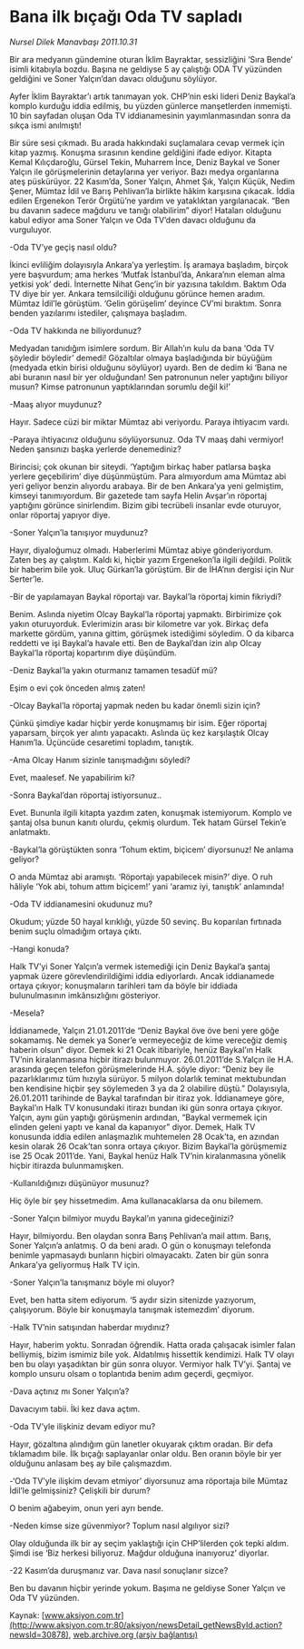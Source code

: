 # Bana ilk bıçağı Oda TV sapladı

*Nursel Dilek Manavbaşı 2011.10.31*

<font class="agenda2NewsSpot">
 Bir ara medyanın gündemine oturan İklim Bayraktar, sessizliğini ‘Sıra Bende’ isimli kitabıyla bozdu. Başına ne geldiyse 5 ay çalıştığı ODA TV yüzünden geldiğini ve Soner Yalçın’dan davacı olduğunu söylüyor.
</font>
<font class="newsDetail">
 <p class="MsoNormal">
  Ayfer İklim Bayraktar’ı artık tanımayan yok. CHP’nin eski lideri Deniz Baykal’a komplo kurduğu iddia edilmiş, bu yüzden günlerce manşetlerden inmemişti. 10 bin sayfadan oluşan Oda TV iddianamesinin yayımlanmasından sonra da sıkça ismi anılmıştı!
 </p>
 <p class="MsoNormal">
  Bir süre sesi çıkmadı. Bu arada hakkındaki suçlamalara cevap vermek için kitap yazmış. Konuşma sırasının kendine geldiğini ifade ediyor. Kitapta Kemal Kılıçdaroğlu, Gürsel Tekin, Muharrem İnce, Deniz Baykal ve Soner Yalçın ile görüşmelerinin detaylarına yer veriyor. Bazı medya organlarına ateş püskürüyor. 22 Kasım’da, Soner Yalçın, Ahmet Şık, Yalçın Küçük, Nedim Şener, Mümtaz İdil ve Barış Pehlivan’la birlikte hâkim karşısına çıkacak. İddia edilen Ergenekon Terör Örgütü’ne yardım ve yataklıktan yargılanacak. “Ben bu davanın sadece mağduru ve tanığı olabilirim” diyor! Hataları olduğunu kabul ediyor ama Soner Yalçın ve Oda TV’den davacı olduğunu da vurguluyor.
 </p>
 <p class="MsoNormal">
 </p>
 <p class="MsoNormal">
  -Oda TV’ye geçiş nasıl oldu?
 </p>
 <p class="MsoNormal">
  İkinci evliliğim dolayısıyla Ankara’ya yerleştim. İş aramaya başladım, birçok yere başvurdum; ama herkes ‘Mutfak İstanbul’da, Ankara’nın eleman alma yetkisi yok’ dedi. İnternette Nihat Genç’in bir yazısına takıldım. Baktım Oda TV diye bir yer. Ankara temsilciliği olduğunu görünce hemen aradım. Mümtaz İdil’le görüştüm. ‘Gelin görüşelim’ deyince CV’mi bıraktım. Sonra benden yazılarımı istediler, çalışmaya başladım.
 </p>
 <p class="MsoNormal">
 </p>
 <p class="MsoNormal">
  -Oda TV hakkında ne biliyordunuz?
 </p>
 <p class="MsoNormal">
  Medyadan tanıdığım isimlere sordum. Bir Allah’ın kulu da bana ‘Oda TV şöyledir böyledir’ demedi! Gözaltılar olmaya başladığında bir büyüğüm (medyada etkin birisi olduğunu söylüyor) uyardı. Ben de dedim ki ‘Bana ne abi buranın nasıl bir yer olduğundan! Sen patronunun neler yaptığını biliyor musun? Kimse patronunun yaptıklarından sorumlu değil ki!’
 </p>
 <p class="MsoNormal">
 </p>
 <p class="MsoNormal">
  -Maaş alıyor muydunuz?
 </p>
 <p class="MsoNormal">
  Hayır. Sadece cüzi bir miktar Mümtaz abi veriyordu. Paraya ihtiyacım vardı.
 </p>
 <p class="MsoNormal">
 </p>
 <p class="MsoNormal">
  -Paraya ihtiyacınız olduğunu söylüyorsunuz. Oda TV maaş dahi vermiyor! Neden şansınızı başka yerlerde denemediniz?
 </p>
 <p class="MsoNormal">
  Birincisi; çok okunan bir siteydi. ‘Yaptığım birkaç haber patlarsa başka yerlere geçebilirim’ diye düşünmüştüm.
  <span>
  </span>
  Para almıyordum ama Mümtaz abi yeri geliyor benzin alıyordu arabaya. Bir de ben Ankara’ya yeni gelmiştim, kimseyi tanımıyordum. Bir gazetede tam sayfa Helin Avşar’ın röportaj yaptığını görünce sinirlendim. Bizim gibi tecrübeli insanlar evde oturuyor, onlar röportaj yapıyor diye.
 </p>
 <p>
 </p>
 <p class="MsoNormal">
  -Soner Yalçın’la tanışıyor muydunuz?
 </p>
 <p class="MsoNormal">
  Hayır, diyaloğumuz olmadı. Haberlerimi Mümtaz abiye gönderiyordum. Zaten beş ay çalıştım. Kaldı ki, hiçbir yazım Ergenekon’la ilgili değildi. Politik bir haberim bile yok. Uluç Gürkan’la görüştüm. Bir de İHA’nın dergisi için Nur Serter’le.
 </p>
 <p class="MsoNormal">
 </p>
 <p class="MsoNormal">
  -Bir de yapılamayan Baykal röportajı var. Baykal’la röportaj kimin fikriydi?
 </p>
 <p class="MsoNormal">
  Benim. Aslında niyetim Olcay Baykal’la röportaj yapmaktı. Birbirimize çok yakın oturuyorduk. Evlerimizin arası bir kilometre var yok. Birkaç defa markette gördüm, yanına gittim, görüşmek istediğimi söyledim. O da kibarca reddetti ve işi Baykal’a havale etti. Ben de Baykal’dan izin alıp Olcay Baykal’la röportaj kopartırım diye düşündüm.
 </p>
 <p>
 </p>
 <p class="MsoNormal">
  -Deniz Baykal’la yakın oturmanız tamamen tesadüf mü?
 </p>
 <p class="MsoNormal">
  Eşim o evi çok önceden almış zaten!
 </p>
 <p>
 </p>
 <p class="MsoNormal">
  -Olcay Baykal’la röportaj yapmak neden bu kadar önemli sizin için?
 </p>
 <p class="MsoNormal">
  Çünkü şimdiye kadar hiçbir yerde konuşmamış bir isim. Eğer röportaj yaparsam, birçok yer alıntı yapacaktı. Aslında üç kez karşılaştık Olcay Hanım’la. Üçüncüde cesaretimi topladım, tanıştık.
 </p>
 <p>
 </p>
 <p class="MsoNormal">
  -Ama Olcay Hanım sizinle tanışmadığını söyledi?
 </p>
 <p class="MsoNormal">
  Evet, maalesef. Ne yapabilirim ki?
 </p>
 <p>
 </p>
 <p class="MsoNormal">
  -Sonra Baykal’dan röportaj istiyorsunuz..
 </p>
 <p class="MsoNormal">
  Evet. Bununla ilgili kitapta yazdım zaten, konuşmak istemiyorum. Komplo ve şantaj olsa bunun kanıtı olurdu, çekmiş olurdum. Tek hatam Gürsel Tekin’e anlatmaktı.
 </p>
 <p>
 </p>
 <p class="MsoNormal">
  -Baykal’la görüştükten sonra
  <span>
  </span>
  ‘Tohum ektim, biçicem’ diyorsunuz! Ne anlama geliyor?
 </p>
 <p class="MsoNormal">
  O anda Mümtaz abi aramıştı. ‘Röportajı yapabilecek misin?’ diye. O ruh hâliyle ‘Yok abi, tohum attım biçicem!’ yani ‘aramız iyi, tanıştık’ anlamında!
 </p>
 <p>
 </p>
 <p class="MsoNormal">
  -Oda TV iddianamesini okudunuz mu?
 </p>
 <p class="MsoNormal">
  Okudum; yüzde 50 hayal kırıklığı, yüzde 50 sevinç. Bu koparılan fırtınada benim suçlu olmadığım ortaya çıktı.
 </p>
 <p>
 </p>
 <p class="MsoNormal">
  -Hangi konuda?
 </p>
 <p class="MsoNormal">
  Halk TV’yi Soner Yalçın’a vermek istemediği için Deniz Baykal’a şantaj yapmak üzere görevlendirildiğimi iddia ediyorlardı. Ancak iddianamede ortaya çıkıyor; konuşmaların tarihleri tam da böyle bir iddiada bulunulmasının imkânsızlığını gösteriyor.
 </p>
 <p>
 </p>
 <p class="MsoNormal">
  -Mesela?
 </p>
 <p class="MsoNormal">
  İddianamede, Yalçın 21.01.2011’de “Deniz Baykal öve öve beni yere göğe sokamamış. Ne demek ya Soner’e vermeyeceğiz de kime vereceğiz demiş haberin olsun” diyor. Demek ki 21 Ocak itibariyle, henüz Baykal’ın Halk TV’nin kiralanmasına hiçbir itirazı bulunmuyor. 26.01.2011’de S.Yalçın ile H.A. arasında geçen telefon görüşmelerinde H.A. şöyle diyor: “Deniz bey ile pazarlıklarımız tüm hızıyla sürüyor. 5 milyon dolarlık teminat mektubundan ben kendisine hiçbir şey söylemeden 3 ya da 2 olabilire düştü.” Dolayısıyla, 26.01.2011 tarihinde de Baykal tarafından bir itiraz yok. İddianameye göre, Baykal’ın Halk TV konusundaki itirazı bundan iki gün sonra ortaya çıkıyor. Yalçın, aynı gün yaptığı görüşmenin ardından, “Baykal vermemek için elinden geleni yaptı ve kanal da kapanıyor” diyor. Demek, Halk TV konusunda iddia edilen anlaşmazlık muhtemelen 28 Ocak’ta, en azından kesin olarak 26 Ocak’tan sonra ortaya çıkıyor. Bizim Baykal’la görüşmemiz ise 25 Ocak 2011’de. Yani, Baykal henüz Halk TV’nin kiralanmasına yönelik hiçbir itirazda bulunmamışken.
 </p>
 <p>
 </p>
 <p class="MsoNormal">
  -Kullanıldığınızı düşünüyor musunuz?
 </p>
 <p class="MsoNormal">
  <span>
  </span>
  Hiç öyle bir şey hissetmedim. Ama kullanacaklarsa da onu bilemem.
 </p>
 <p>
 </p>
 <p class="MsoNormal">
  -Soner Yalçın bilmiyor muydu Baykal’ın yanına gideceğinizi?
 </p>
 <p class="MsoNormal">
  Hayır, bilmiyordu. Ben olaydan sonra Barış Pehlivan’a mail attım. Barış,
  <span>
  </span>
  Soner Yalçın’a anlatmış. O da beni aradı. O gün o konuşmayı telefonda benimle yapmasaydı bunların hiçbiri olmayacaktı. Zaten bir gün sonra Ankara’ya geliyormuş Halk TV için.
 </p>
 <p>
 </p>
 <p class="MsoNormal">
  -Soner Yalçın’la tanışmanız böyle mi oluyor?
 </p>
 <p class="MsoNormal">
  Evet, ben hatta sitem ediyorum. ‘5 aydır sizin sitenizde yazıyorum, çalışıyorum. Böyle bir konuşmayla tanışmak istemezdim’ diyorum.
 </p>
 <p>
 </p>
 <p class="MsoNormal">
  -Halk TV’nin satışından haberdar mıydınız?
 </p>
 <p class="MsoNormal">
  Hayır, haberim yoktu. Sonradan öğrendik. Hatta orada çalışacak isimler falan belliymiş, bizim ismimiz bile yok. Aldatılmış hissettik kendimizi. Halk TV olayı ben bu olayı yaşadıktan bir gün sonra oluyor. Vermiyor halk TV’yi. Şantaj ve komplo unsuru olsam o toplantıda benim adım geçerdi, geçmiyor.
 </p>
 <p>
 </p>
 <p class="MsoNormal">
  -Dava açtınız mı Soner Yalçın’a?
 </p>
 <p class="MsoNormal">
  Davacıyım tabii. İki kez dava açtım.
 </p>
 <p>
 </p>
 <p class="MsoNormal">
  -Oda TV’yle ilişkiniz devam ediyor mu?
 </p>
 <p class="MsoNormal">
  Hayır, gözaltına alındığım gün lanetler okuyarak çıktım oradan. Bir defa tıklamadım bile. İlk bıçağı saplayanlar onlar oldu. Ben oranın böyle bir yer olduğunu anlasam beş ay bile çalışmazdım.
 </p>
 <p>
 </p>
 <p class="MsoNormal">
  -‘Oda TV’yle ilişkim devam etmiyor’ diyorsunuz ama röportaja bile Mümtaz İdil’le gelmişsiniz? Çelişkili bir durum?
 </p>
 <p class="MsoNormal">
  O benim ağabeyim, onun yeri ayrı bende.
 </p>
 <p>
 </p>
 <p class="MsoNormal">
  -Neden kimse size güvenmiyor? Toplum nasıl algılıyor sizi?
 </p>
 <p class="MsoNormal">
  Olay olduğunda ilk bir ay seçim yaklaştığı için CHP’lilerden çok tepki aldım. Şimdi ise ‘Biz herkesi biliyoruz. Mağdur olduğuna inanıyoruz’ diyorlar.
 </p>
 <p>
 </p>
 <p class="MsoNormal">
  -22 Kasım’da duruşmanız var. Dava nasıl sonuçlanır sizce?
 </p>
 <p class="MsoNormal">
  Ben bu davanın hiçbir yerinde yokum. Başıma ne geldiyse Soner Yalçın ve Oda TV yüzünden.
 </p>
</font>

Kaynak: [www.aksiyon.com.tr](http://www.aksiyon.com.tr:80/aksiyon/newsDetail_getNewsById.action?newsId=30878), [web.archive.org (arşiv bağlantısı)](http://web.archive.org/web/20111209035214/http://www.aksiyon.com.tr:80/aksiyon/newsDetail_getNewsById.action?newsId=30878)
